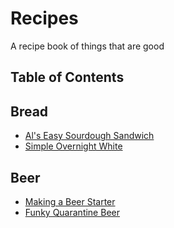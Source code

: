 # Recipes

A recipe book of things that are good

## Table of Contents

## Bread

 * [Al's Easy Sourdough Sandwich](bread/SourdoughSandwich.md)
 * [Simple Overnight White](bread/SimpleOvernightWhite.md)

## Beer

 * [Making a Beer Starter](beer/BeerStarter.md)
 * [Funky Quarantine Beer](beer/FunkyQuarantineBeer.md)
